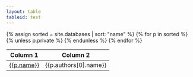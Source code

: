 ```yaml
---
layout: table
tableid: test
---
```


<table id="test" class="display mainTable">
    <thead>
        <tr>
            <th>Column 1</th>
            <th>Column 2</th>
        </tr>
    </thead>
    <tbody>
        {% assign sorted = site.databases | sort: "name" %}
  {% for p in sorted %}
    {% unless p.private %}
    <tr>
        <td>
          <a href="{{p.url}}" target="_blank">
            {{p.name}}
          </a>
        </td>
        <td>
            {{p.authors[0].name}}
        </td>
    </tr>
    {% endunless %}
  {% endfor %}
    </tbody>
</table>